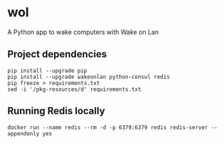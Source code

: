 # wol
A Python app to wake computers with Wake on Lan

## Project dependencies

    pip install --upgrade pip
    pip install --upgrade wakeonlan python-consul redis
    pip freeze > requirements.txt
    sed -i '/pkg-resources/d' requirements.txt

## Running Redis locally

```
docker run --name redis --rm -d -p 6379:6379 redis redis-server --appendonly yes
```
